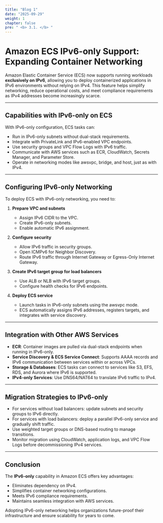 ```yaml
---
title: "Blog 1"
date: "2025-09-29"
weight: 1
chapter: false
pre: " <b> 3.1. </b> "
---
```


# Amazon ECS IPv6-only Support: Expanding Container Networking

Amazon Elastic Container Service (ECS) now supports running workloads **exclusively on IPv6**, allowing you to deploy containerized applications in IPv6 environments without relying on IPv4. This feature helps simplify networking, reduce operational costs, and meet compliance requirements as IPv4 addresses become increasingly scarce.

---

## Capabilities with IPv6-only on ECS

With IPv6-only configuration, ECS tasks can:

- Run in IPv6-only subnets without dual-stack requirements.
- Integrate with PrivateLink and IPv6-enabled VPC endpoints.
- Use security groups and VPC Flow Logs with IPv6 traffic.
- Communicate with AWS services such as ECR, CloudWatch, Secrets Manager, and Parameter Store.
- Operate in networking modes like awsvpc, bridge, and host, just as with IPv4.

---

## Configuring IPv6-only Networking

To deploy ECS with IPv6-only networking, you need to:

1. **Prepare VPC and subnets**

   - Assign IPv6 CIDR to the VPC.
   - Create IPv6-only subnets.
   - Enable automatic IPv6 assignment.

2. **Configure security**

   - Allow IPv6 traffic in security groups.
   - Open ICMPv6 for Neighbor Discovery.
   - Route IPv6 traffic through Internet Gateway or Egress-Only Internet Gateway.

3. **Create IPv6 target group for load balancers**

   - Use ALB or NLB with IPv6 target groups.
   - Configure health checks for IPv6 endpoints.

4. **Deploy ECS service**
   - Launch tasks in IPv6-only subnets using the awsvpc mode.
   - ECS automatically assigns IPv6 addresses, registers targets, and integrates with service discovery.

---

## Integration with Other AWS Services

- **ECR**: Container images are pulled via dual-stack endpoints when running in IPv6-only.
- **Service Discovery & ECS Service Connect**: Supports AAAA records and IPv6 communication between services within or across VPCs.
- **Storage & Databases**: ECS tasks can connect to services like S3, EFS, RDS, and Aurora where IPv6 is supported.
- **IPv4-only Services**: Use DNS64/NAT64 to translate IPv6 traffic to IPv4.

---

## Migration Strategies to IPv6-only

- For services without load balancers: update subnets and security groups to IPv6 directly.
- For services with load balancers: deploy a parallel IPv6-only service and gradually shift traffic.
- Use weighted target groups or DNS-based routing to manage transitions.
- Monitor migration using CloudWatch, application logs, and VPC Flow Logs before decommissioning IPv4 services.

---

## Conclusion

The **IPv6-only** capability in Amazon ECS offers key advantages:

- Eliminates dependency on IPv4.
- Simplifies container networking configurations.
- Meets IPv6 compliance requirements.
- Maintains seamless integration with AWS services.

Adopting IPv6-only networking helps organizations future-proof their infrastructure and ensure scalability for years to come.
